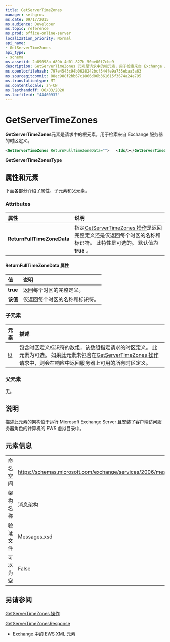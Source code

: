 ```yaml
---
title: GetServerTimeZones
manager: sethgros
ms.date: 09/17/2015
ms.audience: Developer
ms.topic: reference
ms.prod: office-online-server
localization_priority: Normal
api_name:
- GetServerTimeZones
api_type:
- schema
ms.assetid: 2a89098b-d89b-4d01-827b-50be00f7cbe9
description: GetServerTimeZones 元素是请求中的根元素，用于检索来自 Exchange 服务器的时区定义。
ms.openlocfilehash: 797e4543c94b0628242bcf544fe9a735ebaa5a63
ms.sourcegitcommit: 88ec988f2bb67c1866d06b361615f3674a24e795
ms.translationtype: MT
ms.contentlocale: zh-CN
ms.lasthandoff: 06/03/2020
ms.locfileid: "44460937"
---
```

# <a name="getservertimezones"></a>GetServerTimeZones

**GetServerTimeZones**元素是请求中的根元素，用于检索来自 Exchange 服务器的时区定义。 
  
```xml
<GetServerTimeZones ReturnFullTimeZoneData="">   <Ids/></GetServerTimeZones>
```

 **GetServerTimeZonesType**
## <a name="attributes-and-elements"></a>属性和元素

下面各部分介绍了属性、子元素和父元素。
  
### <a name="attributes"></a>Attributes

|**属性**|**说明**|
|:-----|:-----|
|**ReturnFullTimeZoneData** <br/> |指定[GetServerTimeZones 操作](getservertimezones-operation.md)是返回完整定义还是仅返回每个时区的名称和标识符。 此特性是可选的。 默认值为 **true** 。  <br/> |
   
#### <a name="returnfulltimezonedata-attribute"></a>ReturnFullTimeZoneData 属性

|**值**|**说明**|
|:-----|:-----|
|**true** <br/> |返回每个时区的完整定义。  <br/> |
|**该值** <br/> |仅返回每个时区的名称和标识符。  <br/> |
   
### <a name="child-elements"></a>子元素

|**元素**|**描述**|
|:-----|:-----|
|[Id](ids.md) <br/> |包含时区定义标识符的数组，该数组指定请求的时区定义。 此元素为可选。 如果此元素未包含在[GetServerTimeZones 操作](getservertimezones-operation.md)请求中，则会在响应中返回服务器上可用的所有时区定义。  <br/> |
   
### <a name="parent-elements"></a>父元素

无。
  
## <a name="remarks"></a>说明

描述此元素的架构位于运行 Microsoft Exchange Server 且安装了客户端访问服务器角色的计算机的 EWS 虚拟目录中。
  
## <a name="element-information"></a>元素信息

|||
|:-----|:-----|
|命名空间  <br/> |https://schemas.microsoft.com/exchange/services/2006/messages  <br/> |
|架构名称  <br/> |消息架构  <br/> |
|验证文件  <br/> |Messages.xsd  <br/> |
|可以为空  <br/> |False  <br/> |
   
## <a name="see-also"></a>另请参阅



[GetServerTimeZones 操作](getservertimezones-operation.md)
  
[GetServerTimeZonesResponse](getservertimezonesresponse.md)


- [Exchange 中的 EWS XML 元素](ews-xml-elements-in-exchange.md)

